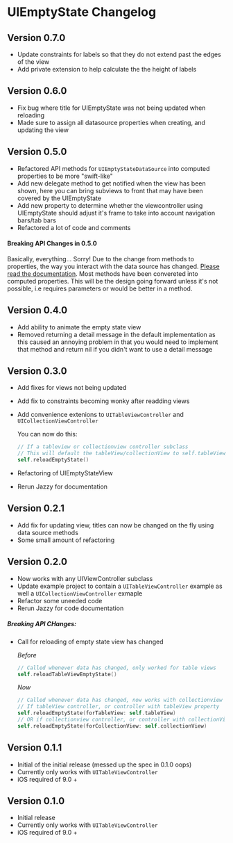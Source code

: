 # UIEmptyState Changelog

## Version 0.7.0

- Update constraints for labels so that they do not extend past the edges of the view
- Add private extension to help calculate the the height of labels

## Version 0.6.0

- Fix bug where title for UIEmptyState was not being updated when reloading
- Made sure to assign all datasource properties when creating, and updating the view


## Version 0.5.0

- Refactored API methods for `UIEmptyStateDataSource` into computed properties to be more "swift-like"
- Add new delegate method to get notified when the view has been shown, here you can bring subviews to front that may have been covered by the UIEmptyState
- Add new property to determine whether the viewcontroller using UIEmptyState should adjust it's frame to take into account navigation bars/tab bars
- Refactored a lot of code and comments

#### Breaking API Changes in 0.5.0

Basically, everything... Sorry!
Due to the change from methods to properties, the way you interact with the data source has changed. [Please read the documentation](https://htmlpreview.github.io/?https://raw.githubusercontent.com/luispadron/UIEmptyState/master/docs/Protocols/UIEmptyStateDataSource.html). Most methods have been convereted into computed properties. This will be the design going forward unless it's not possible, i.e requires parameters or would be better in a method.

## Version 0.4.0

- Add ability to animate the empty state view
- Removed returning a detail message in the default implementation as this caused an annoying problem in that you would need to implement that method and return nil if you didn't want to use a detail message

## Version 0.3.0

- Add fixes for views not being updated
- Add fix to constraints becoming wonky after readding views
- Add convenience extenions to `UITableViewController` and `UICollectionViewController`
	
	You can now do this:
	
	```swift 
	// If a tableview or collectionview controller subclass
	// This will default the tableView/collectionView to self.tableView/collectionView
	self.reloadEmptyState()
	```
- Refactoring of UIEmptyStateView
- Rerun Jazzy for documentation

## Version 0.2.1

- Add fix for updating view, titles can now be changed on the fly using data source methods
- Some small amount of refactoring

## Version 0.2.0

- Now works with any UIViewController subclass
- Update example project to contain a `UITableViewController` example as well a `UICollectionViewController` exmaple
- Refactor some uneeded code
- Rerun Jazzy for code documentation

##### Breaking API CHanges:

- Call for reloading of empty state view has changed

	_Before_
	
	```swift
	// Called whenever data has changed, only worked for table views
	self.reloadTableViewEmptyState() 
	```
	
	_Now_
	
	```swift
	// Called whenever data has changed, now works with collectionview or tableview
	// If tableView controller, or controller with tableView property
	self.reloadEmptyState(forTableView: self.tableView) 
	// OR if collectionview controller, or controller with collectionView property
	self.reloadEmptyState(forCollectionView: self.collectionView)
	```

## Version 0.1.1

- Initial of the initial release (messed up the spec in 0.1.0 oops)
- Currently only works with `UITableViewController`
- iOS required of 9.0 +

## Version 0.1.0

- Initial release
- Currently only works with `UITableViewController`
- iOS required of 9.0 +
